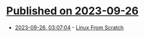 # [Published on 2023-09-26](index.md)

* [2023-09-26, 03:07:04](https://lobste.rs/s/5uyjxi/linux_from_scratch) - [Linux From Scratch](https://www.linuxfromscratch.org/lfs/view/stable/)
